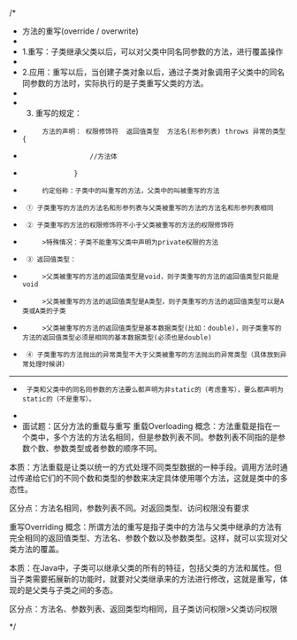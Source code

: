 /*
 * 方法的重写(override / overwrite)
 *
 * 1.重写：子类继承父类以后，可以对父类中同名同参数的方法，进行覆盖操作
 *
 * 2.应用：重写以后，当创建子类对象以后，通过子类对象调用子父类中的同名同参数的方法时，实际执行的是子类重写父类的方法。
 *
 * 3. 重写的规定：
 * 			方法的声明： 权限修饰符  返回值类型  方法名(形参列表) throws 异常的类型{
 * 						//方法体
 * 					}
 * 			约定俗称：子类中的叫重写的方法，父类中的叫被重写的方法
 * 		① 子类重写的方法的方法名和形参列表与父类被重写的方法的方法名和形参列表相同
 *      ② 子类重写的方法的权限修饰符不小于父类被重写的方法的权限修饰符
 *      	>特殊情况：子类不能重写父类中声明为private权限的方法
 *      ③ 返回值类型：
 *      	>父类被重写的方法的返回值类型是void，则子类重写的方法的返回值类型只能是void
 *      	>父类被重写的方法的返回值类型是A类型，则子类重写的方法的返回值类型可以是A类或A类的子类
 *      	>父类被重写的方法的返回值类型是基本数据类型(比如：double)，则子类重写的方法的返回值类型必须是相同的基本数据类型(必须也是double)
 *		④ 子类重写的方法抛出的异常类型不大于父类被重写的方法抛出的异常类型（具体放到异常处理时候讲）
 *	**********************************************************************
 *		子类和父类中的同名同参数的方法要么都声明为非static的（考虑重写），要么都声明为static的（不是重写）。
 *
 * 面试题：区分方法的重载与重写
 重载Overloading
  概念：方法重载是指在一个类中，多个方法的方法名相同，但是参数列表不同。参数列表不同指的是参数个数、参数类型或者参数的顺序不同。

  本质：方法重载是让类以统一的方式处理不同类型数据的一种手段。调用方法时通过传递给它们的不同个数和类型的参数来决定具体使用哪个方法，这就是类中的多态性。

  区分点：方法名相同，参数列表不同。对返回类型、访问权限没有要求

   重写Overriding
   概念：所谓方法的重写是指子类中的方法与父类中继承的方法有完全相同的返回值类型、方法名、参数个数以及参数类型。这样，就可以实现对父类方法的覆盖。

   本质：在Java中，子类可以继承父类的所有的特征，包括父类的方法和属性。但当子类需要拓展新的功能时，就要对父类继承来的方法进行修改，这就是重写，体现的是父类与子类之间的多态。

   区分点：方法名、参数列表、返回类型均相同，且子类访问权限>父类访问权限

 */